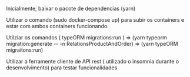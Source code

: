 Inicialmente, baixar o  pacote de dependencias (yarn)

Utilizar o comando (sudo docker-compose up) para subir os containers e estar com ambos containers funcionando. 

Utilziar os comandos ( typeORM migrations:run ) =>  (yarn typeorm migration:generate -- -n RelationsProductAndOrder) => (yarn typeORM migraitons:run)

Utilizar a ferramente cliente de API rest ( utilizado o insomnia durante o desenvolvimento) para testar funcionalidades